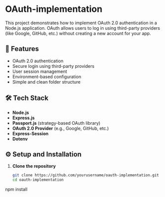 # OAuth-implementation


This project demonstrates how to implement OAuth 2.0 authentication in a Node.js application. OAuth allows users to log in using third-party providers (like Google, GitHub, etc.) without creating a new account for your app.

## 🚀 Features

- OAuth 2.0 authentication
- Secure login using third-party providers
- User session management
- Environment-based configuration
- Simple and clean folder structure

## 🛠 Tech Stack

- **Node.js**
- **Express.js**
- **Passport.js** (strategy-based OAuth library)
- **OAuth 2.0 Provider** (e.g., Google, GitHub, etc.)
- **Express-Session**
- **Dotenv**


## ⚙️ Setup and Installation

1. **Clone the repository**
   ```bash
   git clone https://github.com/yourusername/oauth-implementation.git
   cd oauth-implementation
npm install

